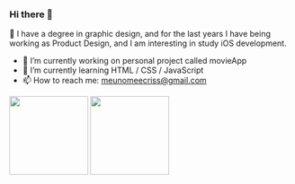 ### Hi there 👋

🤠 I have a degree in graphic design, and for the last years I have being working as Product Design, and I am interesting in study iOS development.

- 🔭 I’m currently working on personal project called movieApp
- 🌱 I’m currently learning HTML / CSS / JavaScript
- 📫 How to reach me: meunomeecriss@gmail.com
<!--- 👯 I’m looking to collaborate on ...
- 🤔 I’m looking for help with ...
- 💬 Ask me about ... 
- 😄 Pronouns: ... -->




<div>
  <img height="140px" src="https://github-readme-stats.vercel.app/api?username=meunomeecris"/>
  <img height="140px" src="https://github-readme-stats.vercel.app/api/top-langs/?username=meunomeecris"/>
</div> 
